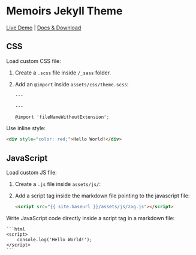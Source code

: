 # Memoirs Jekyll Theme

[Live Demo](https://wowthemesnet.github.io/jekyll-theme-memoirs/) | [Docs & Download](https://bootstrapstarter.com/bootstrap-templates/jekyll-theme-memoirs/)

## CSS

Load custom CSS file:

1. Create a `.scss` file inside `/_sass` folder.
1. Add an `@import` inside `assets/css/theme.scss`:

    ```scss
    ---

    ---

    @import 'fileNameWithoutExtension';
    ```

Use inline style:

```html
<div style="color: red;">Hello World!</div>
```

## JavaScript

Load custom JS file:

1. Create a `.js` file inside `assets/js/`:
1. Add a script tag inside the markdown file pointing to the javascript file:

    ```html
    <script src="{{ site.baseurl }}/assets/js/zog.js"></script>
    ```

Write JavaScript code directly inside a script tag in a markdown file:

    ```html
    <script>
        console.log('Hello World!');
    </script>
    ```